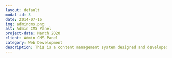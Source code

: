```yaml
---
layout: default
modal-id: 3
date: 2014-07-16
img: admincms.png
alt: Admin CMS Panel
project-date: March 2020
client: Admin CMS Panel
category: Web Development
description: This is a content management system designed and developed by myself to meet the basic requirements of a business website, news website, online sales website, blog, ... of customers. With the characteristics of ease of use, high performance, and easy maintenance. Tech stack C#, ASP.NET Core API, SQL Server, React, Redux, Material UI.
---
```

